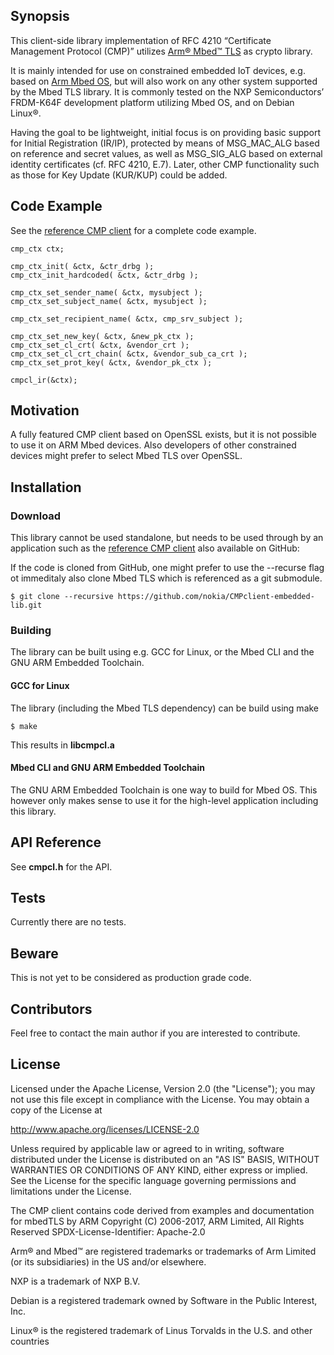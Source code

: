 ## Synopsis

This client-side library implementation of RFC 4210 “Certificate Management
Protocol (CMP)” utilizes [Arm® Mbed™ TLS](https://tls.mbed.org/) as crypto
library.

It is mainly intended for use on constrained embedded IoT devices, e.g. based
on [Arm Mbed OS](https://os.mbed.com/), but will also work on any other system
supported by the Mbed TLS library. It is commonly tested on the NXP
Semiconductors’ FRDM-K64F development platform utilizing Mbed OS, and on Debian
Linux®.

Having the goal to be lightweight, initial focus is on providing basic support
for Initial Registration (IR/IP), protected by means of MSG\_MAC\_ALG based on
reference and secret values, as well as MSG\_SIG\_ALG based on external identity
certificates (cf. RFC 4210, E.7). Later, other CMP functionality such as those
for Key Update (KUR/KUP) could be added.

## Code Example

See the [reference CMP client](https://github.com/nokia/CMPclient-embedded) for
a complete code example.

    cmp_ctx ctx;

    cmp_ctx_init( &ctx, &ctr_drbg );
    cmp_ctx_init_hardcoded( &ctx, &ctr_drbg );

    cmp_ctx_set_sender_name( &ctx, mysubject );
    cmp_ctx_set_subject_name( &ctx, mysubject );

    cmp_ctx_set_recipient_name( &ctx, cmp_srv_subject );

    cmp_ctx_set_new_key( &ctx, &new_pk_ctx );
    cmp_ctx_set_cl_crt( &ctx, &vendor_crt );
    cmp_ctx_set_cl_crt_chain( &ctx, &vendor_sub_ca_crt );
    cmp_ctx_set_prot_key( &ctx, &vendor_pk_ctx );

    cmpcl_ir(&ctx);

## Motivation

A fully featured CMP client based on OpenSSL exists, but it is not possible to
use it on ARM Mbed devices.  Also developers of other constrained devices might
prefer to select Mbed TLS over OpenSSL.

## Installation

### Download

This library cannot be used standalone, but needs to be used through by an
application such as the
[reference CMP client](https://github.com/nokia/CMPclient-embedded)
also available on GitHub:

If the code is cloned from GitHub, one might prefer to use the --recurse flag
ot immeditaly also clone Mbed TLS which is referenced as a git submodule.

    $ git clone --recursive https://github.com/nokia/CMPclient-embedded-lib.git

### Building

The library can be built using e.g. GCC for Linux, or the Mbed CLI and the GNU
ARM Embedded Toolchain.

#### GCC for Linux

The library (including the Mbed TLS dependency) can be build using make

    $ make

This results in **libcmpcl.a**

#### Mbed CLI and GNU ARM Embedded Toolchain

The GNU ARM Embedded Toolchain is one way to build for Mbed OS.  This however
only makes sense to use it for the high-level application including this
library.

## API Reference

See **cmpcl.h** for the API.

## Tests

Currently there are no tests.

## Beware

This is not yet to be considered as production grade code.

## Contributors

Feel free to contact the main author if you are interested to contribute.

## License

Licensed under the Apache License, Version 2.0 (the "License"); you may
not use this file except in compliance with the License.
You may obtain a copy of the License at

http://www.apache.org/licenses/LICENSE-2.0

Unless required by applicable law or agreed to in writing, software
distributed under the License is distributed on an "AS IS" BASIS, WITHOUT
WARRANTIES OR CONDITIONS OF ANY KIND, either express or implied.
See the License for the specific language governing permissions and
limitations under the License.


The CMP client contains code derived from examples and documentation for
mbedTLS by ARM
Copyright (C) 2006-2017, ARM Limited, All Rights Reserved
SPDX-License-Identifier: Apache-2.0


Arm® and Mbed™ are registered trademarks or trademarks of Arm Limited (or its
subsidiaries) in the US and/or elsewhere.

NXP is a trademark of NXP B.V.

Debian is a registered trademark owned by Software in the Public
Interest, Inc.

Linux® is the registered trademark of Linus Torvalds in the
U.S. and other countries
